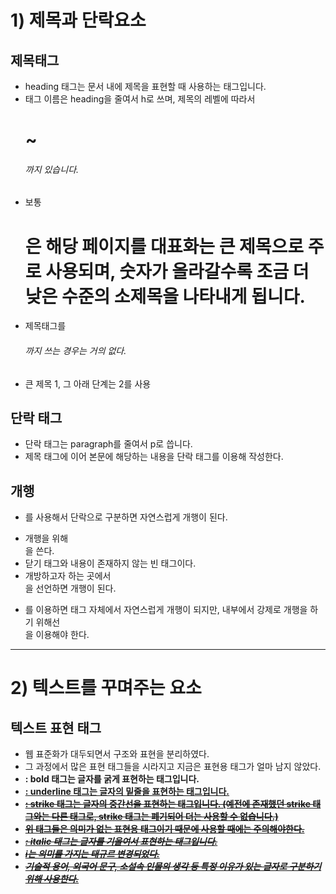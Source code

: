 # 1) 제목과 단락요소

## 제목태그

- heading 태그는 문서 내에 제목을 표현할 때 사용하는 태그입니다.
- 태그 이름은 heading을 줄여서 h로 쓰며, 제목의 레벨에 따라서 <h1>~<h6>까지 있습니다.
- 보통 <h1>은 해당 페이지를 대표화는 큰 제목으로 주로 사용되며, 숫자가 올라갈수록 조금 더 낮은 수준의 소제목을 나타내게 됩니다.
- 제목태그를 <h6>까지 쓰는 경우는 거의 없다.
- 큰 제목 1, 그 아래 단계는 2를 사용

## 단락 태그

- 단락 태그는 paragraph를 줄여서 p로 씁니다.
- 제목 태그에 이어 본문에 해당하는 내용을 단락 태그를 이용해 작성한다.

## 개행

- <p>를 사용해서 단락으로 구분하면 자연스럽게 개행이 된다.
- 개행을 위해 <br>을 쓴다.
- 닫기 태그와 내용이 존재하지 않는 빈 태그이다.
- 개방하고자 하는 곳에서 <br>을 선언하면 개행이 된다.
- <p>를 이용하면 태그 자체에서 자연스럽게 개행이 되지만, 내부에서 강제로 개행을 하기 위해선 <br>을 이용해야 한다.

---

# 2) 텍스트를 꾸며주는 요소

## 텍스트 표현 태그

- 웹 표준화가 대두되면서 구조와 표현을 분리하였다.
- 그 과정에서 많은 표현 태그들을 시라지고 지금은 표현용 태그가 얼마 남지 않았다.
- <b> : bold 태그는 글자를 굵게 표현하는 태그입니다.
- <u> : underline 태그는 글자의 밑줄을 표현하는 태그입니다.
- <s> : strike 태그는 글자의 중간선을 표현하는 태그입니다. (예전에 존재했던 strike 태그와는 다른 태그로, strike 태그는 폐기되어 더는 사용할 수 없습니다.)
- 위 태그들은 의미가 없는 표현용 태그이기 때문에 사용할 때에는 주의해야한다.
- <i> : italic 태그는 글자를 기울여서 표현하는 태그입니다.
- i는 의미를 가지는 태규르 변경되었다.
- 기술적 용어, 외국어 문구, 소설속 인물의 생각 등 특정 이유가 있는 글자로 구분하기 위해 사용한다.
